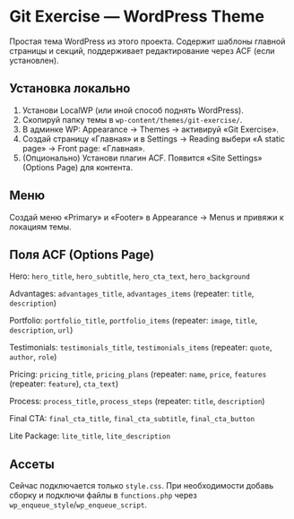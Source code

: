 # Git Exercise — WordPress Theme

Простая тема WordPress из этого проекта. Содержит шаблоны главной страницы и секций, поддерживает редактирование через ACF (если установлен).

## Установка локально
1. Установи LocalWP (или иной способ поднять WordPress).
2. Скопируй папку темы в `wp-content/themes/git-exercise/`.
3. В админке WP: Appearance → Themes → активируй «Git Exercise».
4. Создай страницу «Главная» и в Settings → Reading выбери «A static page» → Front page: «Главная».
5. (Опционально) Установи плагин ACF. Появится «Site Settings» (Options Page) для контента.

## Меню
Создай меню «Primary» и «Footer» в Appearance → Menus и привяжи к локациям темы.

## Поля ACF (Options Page)
Hero: `hero_title`, `hero_subtitle`, `hero_cta_text`, `hero_background`

Advantages: `advantages_title`, `advantages_items` (repeater: `title`, `description`)

Portfolio: `portfolio_title`, `portfolio_items` (repeater: `image`, `title`, `description`, `url`)

Testimonials: `testimonials_title`, `testimonials_items` (repeater: `quote`, `author`, `role`)

Pricing: `pricing_title`, `pricing_plans` (repeater: `name`, `price`, `features` (repeater: `feature`), `cta_text`)

Process: `process_title`, `process_steps` (repeater: `title`, `description`)

Final CTA: `final_cta_title`, `final_cta_subtitle`, `final_cta_button`

Lite Package: `lite_title`, `lite_description`

## Ассеты
Сейчас подключается только `style.css`. При необходимости добавь сборку и подключи файлы в `functions.php` через `wp_enqueue_style`/`wp_enqueue_script`.
